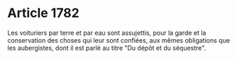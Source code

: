 # Article 1782

Les voituriers par terre et par eau sont assujettis, pour la garde et la conservation des choses qui leur sont confiées, aux mêmes obligations que les aubergistes, dont il est parlé au titre "Du dépôt et du séquestre".
